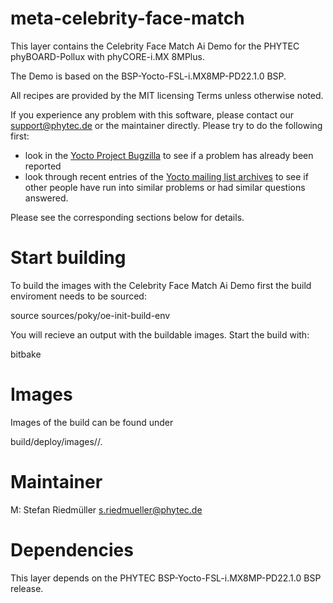 meta-celebrity-face-match
================================================================================

This layer contains the Celebrity Face Match Ai Demo for the PHYTEC
phyBOARD-Pollux with phyCORE-i.MX 8MPlus.

The Demo is based on the BSP-Yocto-FSL-i.MX8MP-PD22.1.0 BSP.

All recipes are provided by the MIT licensing Terms unless otherwise noted.

If you experience any problem with this software, please contact our
<support@phytec.de> or the maintainer directly.
Please try to do the following first:

* look in the
  [Yocto Project Bugzilla](http://bugzilla.yoctoproject.org/)
  to see if a problem has already been reported
* look through recent entries of the
  [Yocto mailing list archives](https://lists.yoctoproject.org/pipermail/yocto/)
  to see if other people have run into similar
  problems or had similar questions answered.

Please see the corresponding sections below for details.

Start building
================================================================================
To build the images with the Celebrity Face Match Ai Demo first the build
enviroment needs to be sourced:

 source sources/poky/oe-init-build-env

You will recieve an output with the buildable images.
Start the build with:

 bitbake <image-name>


Images
================================================================================
Images of the build can be found under

 build/deploy/images/<machine>/.


Maintainer
==========

M:  Stefan Riedmüller <s.riedmueller@phytec.de>

Dependencies
============

This layer depends on the PHYTEC BSP-Yocto-FSL-i.MX8MP-PD22.1.0 BSP release.
